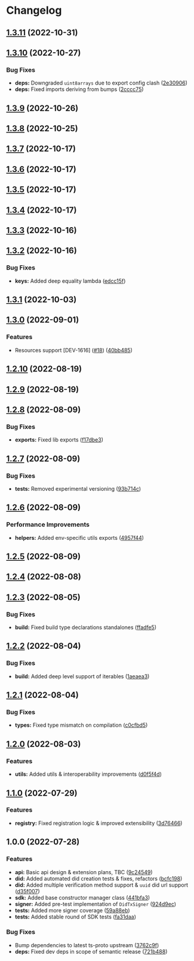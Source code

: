 # Changelog

## [1.3.11](https://github.com/cheqd/sdk/compare/1.3.10...1.3.11) (2022-10-31)

## [1.3.10](https://github.com/cheqd/sdk/compare/1.3.9...1.3.10) (2022-10-27)


### Bug Fixes

* **deps:** Downgraded `uint8arrays` due to export config clash ([2e30906](https://github.com/cheqd/sdk/commit/2e3090624e505b666b038828f3453753fd887b58))
* **deps:** Fixed imports deriving from bumps ([2cccc75](https://github.com/cheqd/sdk/commit/2cccc75090543fec8aff222ba3b19db9afc14b6a))

## [1.3.9](https://github.com/cheqd/sdk/compare/1.3.8...1.3.9) (2022-10-26)

## [1.3.8](https://github.com/cheqd/sdk/compare/1.3.7...1.3.8) (2022-10-25)

## [1.3.7](https://github.com/cheqd/sdk/compare/1.3.6...1.3.7) (2022-10-17)

## [1.3.6](https://github.com/cheqd/sdk/compare/1.3.5...1.3.6) (2022-10-17)

## [1.3.5](https://github.com/cheqd/sdk/compare/1.3.4...1.3.5) (2022-10-17)

## [1.3.4](https://github.com/cheqd/sdk/compare/1.3.3...1.3.4) (2022-10-17)

## [1.3.3](https://github.com/cheqd/sdk/compare/1.3.2...1.3.3) (2022-10-16)

## [1.3.2](https://github.com/cheqd/sdk/compare/1.3.1...1.3.2) (2022-10-16)


### Bug Fixes

* **keys:** Added deep equality lambda ([edcc15f](https://github.com/cheqd/sdk/commit/edcc15f5ece115893cd5f3e876cf4927379b0a55))

## [1.3.1](https://github.com/cheqd/sdk/compare/1.3.0...1.3.1) (2022-10-03)

## [1.3.0](https://github.com/cheqd/sdk/compare/1.2.10...1.3.0) (2022-09-01)


### Features

* Resources support [DEV-1616] ([#18](https://github.com/cheqd/sdk/issues/18)) ([40bb485](https://github.com/cheqd/sdk/commit/40bb485399b1ce83997350d450432100d05b10a2))

## [1.2.10](https://github.com/cheqd/sdk/compare/1.2.9...1.2.10) (2022-08-19)

## [1.2.9](https://github.com/cheqd/sdk/compare/1.2.8...1.2.9) (2022-08-19)

## [1.2.8](https://github.com/cheqd/sdk/compare/1.2.7...1.2.8) (2022-08-09)


### Bug Fixes

* **exports:** Fixed lib exports ([f17dbe3](https://github.com/cheqd/sdk/commit/f17dbe3afcc9e87d13ff2858d62fde0823d0e78c))

## [1.2.7](https://github.com/cheqd/sdk/compare/1.2.6...1.2.7) (2022-08-09)


### Bug Fixes

* **tests:** Removed experimental versioning ([93b714c](https://github.com/cheqd/sdk/commit/93b714c538cdd10f67385b19a33d284f042bc6c4))

## [1.2.6](https://github.com/cheqd/sdk/compare/1.2.5...1.2.6) (2022-08-09)


### Performance Improvements

* **helpers:** Added env-specific utils exports ([4957f44](https://github.com/cheqd/sdk/commit/4957f445734380c0bb6758c16096cd25978c7cac))

## [1.2.5](https://github.com/cheqd/sdk/compare/1.2.4...1.2.5) (2022-08-09)

## [1.2.4](https://github.com/cheqd/sdk/compare/1.2.3...1.2.4) (2022-08-08)

## [1.2.3](https://github.com/cheqd/sdk/compare/1.2.2...1.2.3) (2022-08-05)


### Bug Fixes

* **build:** Fixed build type declarations standalones ([ffadfe5](https://github.com/cheqd/sdk/commit/ffadfe553be49a11d2bb347341b90964c75adb23))

## [1.2.2](https://github.com/cheqd/sdk/compare/1.2.1...1.2.2) (2022-08-04)


### Bug Fixes

* **build:** Added deep level support of iterables ([1aeaea3](https://github.com/cheqd/sdk/commit/1aeaea3ed8062f1d1853930bd792b1c988e616d5))

## [1.2.1](https://github.com/cheqd/sdk/compare/1.2.0...1.2.1) (2022-08-04)


### Bug Fixes

* **types:** Fixed type mismatch on compilation ([c0cfbd5](https://github.com/cheqd/sdk/commit/c0cfbd500ccd8cfb0d56ccf431fbd41886a5a3a6))

## [1.2.0](https://github.com/cheqd/sdk/compare/1.1.0...1.2.0) (2022-08-03)


### Features

* **utils:** Added utils & interoperability improvements ([d0f5f4d](https://github.com/cheqd/sdk/commit/d0f5f4d9bac01ac144b4afff696750bb4b20ac72))

## [1.1.0](https://github.com/cheqd/sdk/compare/1.0.0...1.1.0) (2022-07-29)


### Features

* **registry:** Fixed registration logic & improved extensibility ([3d76466](https://github.com/cheqd/sdk/commit/3d76466e322657817d380bf384d9f6c45c1eb793))

## 1.0.0 (2022-07-28)


### Features

* **api:** Basic api design & extension plans, TBC ([9c24549](https://github.com/cheqd/sdk/commit/9c245491bc1611c73e6be27a08c23fd5489cbd97))
* **did:** Added automated did creation tests & fixes, refactors ([bcfc198](https://github.com/cheqd/sdk/commit/bcfc198dbd81062a6d1a9cd8afc6ec16cf15c460))
* **did:** Added multiple verification method support & `uuid` did url support ([d35f007](https://github.com/cheqd/sdk/commit/d35f007e6ee0f03276a0a713c0050e4ac016c5b8))
* **sdk:** Added base constructor manager class ([441bfa3](https://github.com/cheqd/sdk/commit/441bfa373ff33b99d111203a963f14d6bae4fbc5))
* **signer:** Added pre-test implementation of `DidTxSigner` ([924d9ec](https://github.com/cheqd/sdk/commit/924d9ec27d7e68288db220d0bc218d797a942118))
* **tests:** Added more signer coverage ([59a88eb](https://github.com/cheqd/sdk/commit/59a88ebfcbfe4f231716e6d9ecb0935985212ea5))
* **tests:** Added stable round of SDK tests ([fa31daa](https://github.com/cheqd/sdk/commit/fa31daa059b7affd8732b7e53bd590d7dea06764))


### Bug Fixes

* Bump dependencies to latest ts-proto upstream ([3762c9f](https://github.com/cheqd/sdk/commit/3762c9f1db7c196afae98f5ed7e03790210d0345))
* **deps:** Fixed dev deps in scope of semantic release ([721b488](https://github.com/cheqd/sdk/commit/721b488ca6b5b28720307ca04ae84b49da7e52f4))
